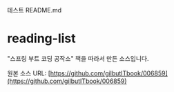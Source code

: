 테스트 README.md

# reading-list
"스프링 부트 코딩 공작소" 책을 따라서 만든 소스입니다. 

원본 소스 URL:
[https://github.com/gilbutITbook/006859](https://github.com/gilbutITbook/006859)